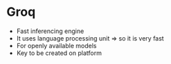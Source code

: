 # Groq

* Fast inferencing engine
* It uses language processing unit ⇒ so it is very fast
* For openly available models
* Key to be created on platform
